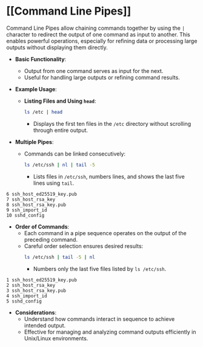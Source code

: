 # [[Command Line Pipes]]

Command Line Pipes allow chaining commands together by using the `|` character to redirect the output of one command as input to another. This enables powerful operations, especially for refining data or processing large outputs without displaying them directly.

- **Basic Functionality**:
  - Output from one command serves as input for the next.
  - Useful for handling large outputs or refining command results.

- **Example Usage**:
  - **Listing Files and Using `head`**:
    ```bash
    ls /etc | head
    ```
    - Displays the first ten files in the `/etc` directory without scrolling through entire output.

- **Multiple Pipes**:
  - Commands can be linked consecutively:
    ```bash
    ls /etc/ssh | nl | tail -5
    ```
    - Lists files in `/etc/ssh`, numbers lines, and shows the last five lines using `tail`.
```Output
6 ssh_host_ed25519_key.pub 
7 ssh_host_rsa_key 
8 ssh_host_rsa_key.pub 
9 ssh_import_id 
10 sshd_config
```

- **Order of Commands**:
  - Each command in a pipe sequence operates on the output of the preceding command.
  - Careful order selection ensures desired results:
    ```bash
    ls /etc/ssh | tail -5 | nl
    ```
    - Numbers only the last five files listed by `ls /etc/ssh`.
```Output
1 ssh_host_ed25519_key.pub 
2 ssh_host_rsa_key 
3 ssh_host_rsa_key.pub 
4 ssh_import_id 
5 sshd_config
```

- **Considerations**:
  - Understand how commands interact in sequence to achieve intended output.
  - Effective for managing and analyzing command outputs efficiently in Unix/Linux environments.